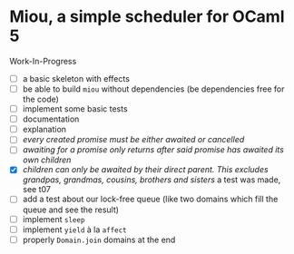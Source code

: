 # Miou, a simple scheduler for OCaml 5

Work-In-Progress
- [ ] a basic skeleton with effects
- [ ] be able to build `miou` without dependencies (be dependencies free for the code)
- [ ] implement some basic tests
- [ ] documentation
- [ ] explanation
- [ ] *every created promise must be either awaited or cancelled*
- [ ] *awaiting for a promise only returns after said promise has awaited its own children*
- [x] *children can only be awaited by their direct parent. This excludes grandpas, grandmas, cousins, brothers and sisters*
      a test was made, see t07
- [ ] add a test about our lock-free queue (like two domains which fill the queue and see the result)
- [ ] implement `sleep`
- [ ] implement `yield` à la `affect`
- [ ] properly `Domain.join` domains at the end
